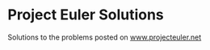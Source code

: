 Project Euler Solutions
=======================

Solutions to the problems posted on www.projecteuler.net
